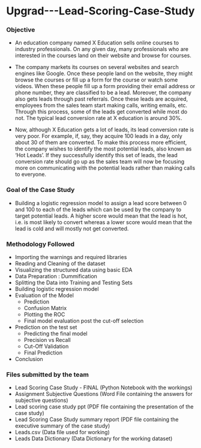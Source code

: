 # Upgrad---Lead-Scoring-Case-Study

### Objective 

- An education company named X Education sells online courses to industry professionals. On any given day, many professionals who are interested in the courses land on their website and browse for courses.

- The company markets its courses on several websites and search engines like Google. Once these people land on the website, they might browse the courses or fill up a form for the course or watch some videos. When these people fill up a form providing their email address or phone number, they are classified to be a lead. Moreover, the company also gets leads through past referrals. Once these leads are acquired, employees from the sales team start making calls, writing emails, etc. Through this process, some of the leads get converted while most do not. The typical lead conversion rate at X education is around 30%.

- Now, although X Education gets a lot of leads, its lead conversion rate is very poor. For example, if, say, they acquire 100 leads in a day, only about 30 of them are converted. To make this process more efficient, the company wishes to identify the most potential leads, also known as ‘Hot Leads’. If they successfully identify this set of leads, the lead conversion rate should go up as the sales team will now be focusing more on communicating with the potential leads rather than making calls to everyone.

### Goal of the Case Study 

- Building a logistic regression model to assign a lead score between 0 and 100 to each of the leads which can be used by the company to target potential leads. A higher score would mean that the lead is hot, i.e. is most likely to convert whereas a lower score would mean that the lead is cold and will mostly not get converted.

### Methodology Followed

- Importing the warnings and required libraries
- Reading and Cleaning of the dataset
- Visualizing the structured data using basic EDA
- Data Preparation : Dummification
- Splitting the Data into Training and Testing Sets
- Building logistic regression model
- Evaluation of the Model
   - Prediction
   - Confusion Matrix
   - Plotting the ROC 
   - Final model evaluation post the cut-off selection
- Prediction on the test set
   - Predicting the final model
   - Precision vs Recall
   - Cut-Off Validation
   - Final Prediction
- Conclusion

### Files submitted by the team

- Lead Scoring Case Study - FINAL (Python Notebook with the workings)
- Assignment Subjective Questions (Word File containing the answers for subjective questions)
- Lead scoring case study ppt (PDF file containing the presentation of the case study)
- Lead Scoring Case Study summary report (PDF file containing the executive summary of the case study)
- Leads.csv (Data file used for working)
- Leads Data Dictionary (Data Dictionary for the working dataset)

